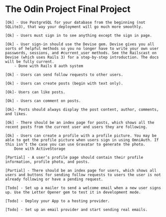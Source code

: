 # The Odin Project Final Project

    [Ok] - Use PostgreSQL for your database from the beginning (not SQLite3), that way your deployment will go much more smoothly.
    
    [Ok] - Users must sign in to see anything except the sign in page.

    [Ok] - User sign-in should use the Devise gem. Devise gives you all sorts of helpful methods so you no longer have to write your own user passwords, sessions, and #current_user methods. See the Railscast on Devise (which uses Rails 3) for a step-by-step introduction. The docs will be fully current.
        - Done with Rails 8 auth system

    [Ok] - Users can send follow requests to other users.

    [Ok] - Users can create posts (begin with text only).

    [Ok]- Users can like posts.

    [Ok] - Users can comment on posts.

    [Ok]- Posts should always display the post content, author, comments, and likes.

    [Ok] - There should be an index page for posts, which shows all the recent posts from the current user and users they are following.

    [Ok] - Users can create a profile with a profile picture. You may be able to get the profile picture when users sign in using OmniAuth. If this isn’t the case you can use Gravatar to generate the photo.
        Done with ActiveStorage

    [Partial] - A user’s profile page should contain their profile information, profile photo, and posts.

    [Partial] - There should be an index page for users, which shows all users and buttons for sending follow requests to users the user is not already following or have a pending request.

    [Todo] - Set up a mailer to send a welcome email when a new user signs up. Use the Letter Opener gem to test it in development mode.

    [Todo] - Deploy your App to a hosting provider.
    
    [Todo] - Set up an email provider and start sending real emails.
